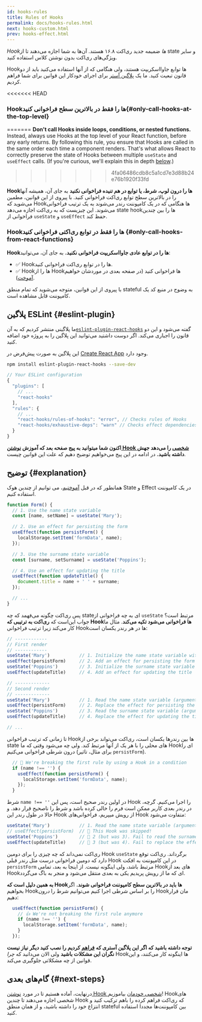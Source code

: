 ```yaml
---
id: hooks-rules
title: Rules of Hooks
permalink: docs/hooks-rules.html
next: hooks-custom.html
prev: hooks-effect.html
---
```


*Hookها* ضمیمه جدید ری‌اکت ۱۶.۸ هستند. آن‌ها به شما اجازه می‌دهند تا از state و سایر ویژگی‌های ری‌اکت بدون نوشتن کلاس استفاده کنید.

Hookها توابع جاوااسکریپت هستند، ولی هنگامی که از آنها استفاده می‌کنید باید از دو قانون تبعیت کنید. ما یک [پلاگین آستر](https://www.npmjs.com/package/eslint-plugin-react-hooks) برای اجرای خودکار این قوانین برای شما فراهم کردیم.


<<<<<<< HEAD
### Hookها را فقط در بالاترین سطح فراخوانی کنید{#only-call-hooks-at-the-top-level}
=======
**Don't call Hooks inside loops, conditions, or nested functions.** Instead, always use Hooks at the top level of your React function, before any early returns. By following this rule, you ensure that Hooks are called in the same order each time a component renders. That's what allows React to correctly preserve the state of Hooks between multiple `useState` and `useEffect` calls. (If you're curious, we'll explain this in depth [below](#explanation).)
>>>>>>> 4fa06486cdb8c5a1cd7e3d88b24e76b1920f33fd

**Hookها را درون لوپ، شرط، یا توابع در هم تنیده فراخوانی نکنید** به جای آن، همیشه آنها را در بالاترین سطح توابع ری‌اکت فراخوانی کنید. با پیروی از این قوانین، مطمین می‌شوید که Hookها هنگامی که در یک کامپوننت رندر می‌شوند به یک ترتیب فراخوانی می‌شوند. این چیزیست که به ری‌اکت اجازه می‌دهد state hookها را بین چندین فراخوانی از `useState` و `useEffect` حفظ کند.

### Hookها را فقط در توابع ری‌اکتی فراخوانی کنید {#only-call-hooks-from-react-functions}

**Hookها را در توابع عادی جاوااسکریپت فراخوانی نکنید.** به جای آن، می‌توانید:

* ✅ Hookها را در توابع ری‌اکت فراخوانی کنید.
* ✅ Hookها را از Hookها فراخوانی کنید (در صفحه بعدی در موردشان خواهیم [آموخت](/docs/hooks-custom.html)).

با پیروی از این قوانین، متوجه می‌شوید که تمام منطق stateful به وضوح در منبع کد یک کامپوننت قابل مشاهده است.

## پلاگین ESLint {#eslint-plugin}

ما پلاگینی منتشر کردیم که به آن[`eslint-plugin-react-hooks`](https://www.npmjs.com/package/eslint-plugin-react-hooks) گفته می‌شود و این دو قانون را اجباری می‌کند. اگر دوست داشتید می‌توانید این پلاگین را به پروژه خود اضافه کنید.

این پلاگین به صورت پیش‌فرض در [Create React App](/docs/create-a-new-react-app.html#create-react-app) وجود دارد.

```bash
npm install eslint-plugin-react-hooks --save-dev
```

```js
// Your ESLint configuration
{
  "plugins": [
    // ...
    "react-hooks"
  ],
  "rules": {
    // ...
    "react-hooks/rules-of-hooks": "error", // Checks rules of Hooks
    "react-hooks/exhaustive-deps": "warn" // Checks effect dependencies
  }
}
```

**اکنون شما میتوانید به پیج صفحه بعد که آموزش [نوشتن Hook شخصی](/docs/hooks-custom.html) را می‌دهد جهش داشته باشید.** در ادامه در این پیج می‌خواهیم توضیح دهیم که علت این قوانین چیست.

## توضیح {#explanation}

همانطور که در قبل [آموختیم](/docs/hooks-state.html#tip-using-multiple-state-variables)، می توانیم از چندین هوک State و Effect در یک کامپوننت استفاده کنیم.

```js
function Form() {
  // 1. Use the name state variable
  const [name, setName] = useState('Mary');

  // 2. Use an effect for persisting the form
  useEffect(function persistForm() {
    localStorage.setItem('formData', name);
  });

  // 3. Use the surname state variable
  const [surname, setSurname] = useState('Poppins');

  // 4. Use an effect for updating the title
  useEffect(function updateTitle() {
    document.title = name + ' ' + surname;
  });

  // ...
}
```

پس ری‌اکت چگونه می‌فهمد که چه stateای به چه فراخوانی از `useState` مرتبط است؟ جواب این‌است که **ری‌اکت به ترتیبی که Hookها فراخوانی می‌شود تکیه می‌کند**. مثال ما کار می‌کند زیرا ترتیب فراخوانی Hookها در هر رندر یکسان است:

```js
// ------------
// First render
// ------------
useState('Mary')           // 1. Initialize the name state variable with 'Mary'
useEffect(persistForm)     // 2. Add an effect for persisting the form
useState('Poppins')        // 3. Initialize the surname state variable with 'Poppins'
useEffect(updateTitle)     // 4. Add an effect for updating the title

// -------------
// Second render
// -------------
useState('Mary')           // 1. Read the name state variable (argument is ignored)
useEffect(persistForm)     // 2. Replace the effect for persisting the form
useState('Poppins')        // 3. Read the surname state variable (argument is ignored)
useEffect(updateTitle)     // 4. Replace the effect for updating the title

// ...
```

تا زمانی که ترتیب فراخوانی Hookها بین رندرها یکسان است، ری‌اکت می‌تواند برخی از state های محلی را با هر یک از آنها مرتبط کند. ولی چه می‌شود وقتی که ما Hookای را درون شرطی فراخوانی می‌کنیم (برای مثال، تاثیر `persistForm`).


```js
  // 🔴 We're breaking the first rule by using a Hook in a condition
  if (name !== '') {
    useEffect(function persistForm() {
      localStorage.setItem('formData', name);
    });
  }
```

شرط `name !== ''` در اولین رندر صحیح است، پس این Hook را اجرا می‌کنیم. گرچه، در رندر بعدی کاربر ممکن است فرم را خالی کرده باشد و شرط را ناصحیح قرار دهد. و حالا در طول رندر این Hook از رویش میپریم، فراخوانی‌های Hook متفاوت می‌شود:

```js
useState('Mary')           // 1. Read the name state variable (argument is ignored)
// useEffect(persistForm)  // 🔴 This Hook was skipped!
useState('Poppins')        // 🔴 2 (but was 3). Fail to read the surname state variable
useEffect(updateTitle)     // 🔴 3 (but was 4). Fail to replace the effect
```

ری‌اکت نمی‌داند که چه چیزی را برای دومین Hook `useState` برگرداند. ری‌اکت توقع دارد که دومین فراخوانی درست مثل رندر قبلی Hook در این کامپوننت به افکت `persistForm` مرتبط باشد، ولی اینگونه نیست. از اینجا به بعد، تمامی Hookهای بعد از Hookای که ما از رویش پریدیم یکی به بعدی منتقل می‌شود و منجر به باگ می‌گردد.

**به همین دلیل است که Hookها باید در بالاترین سطح کامپوننت فراخوانی شوند.** اگر بخواهیم Hookرا بر اساس شرطی اجرا کنیم می‌توانیم شرط را *درون* Hookمان قرار دهیم:

```js
  useEffect(function persistForm() {
    // 👍 We're not breaking the first rule anymore
    if (name !== '') {
      localStorage.setItem('formData', name);
    }
  });
```
**توجه داشته باشید که اگر این پلاگین آستری که [فراهم](https://www.npmjs.com/package/eslint-plugin-react-hooks) کردیم را نصب کنید دیگر نیاز نیست نگران این مشکلات باشید** ولی الان می‌دانید که *چرا* Hookها اینگونه کار می‌کنند، و این قوانین از چه مشکلاتی جلوگیری می‌کند.

## گام‌های بعدی {#next-steps}

درنهایت، آماده هستیم تا در مورد [نوشتن Hook شخصی خودمان](/docs/hooks-custom.html) بیاموزیم! Hookهای شخصی اجازه می‌دهند تا چندین Hook که ری‌اکت فراهم کرده را باهم ترکیب کنید و انتزاع خود را داشته باشید، و از همان منطق stateful بین کامپوننت‌ها مجددا استفاده کنید.
